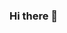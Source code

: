 ### Hi there 👋

<!--
**georgezacharakis/georgezacharakis** is a ✨ _special_ ✨ repository because its `README.md` (this file) appears on your GitHub profile.
